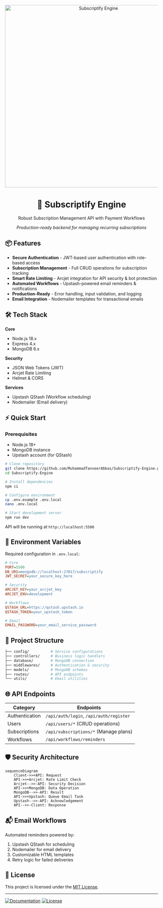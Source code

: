 <div align="center">
  <img src="https://i.postimg.cc/GtbG1y6W/Subscriptify-Engine.jpg" alt="Subscriptify Engine" width="600">
  <h1>🚀 Subscriptify Engine</h1>
  <p>Robust Subscription Management API with Payment Workflows</p>
  <p><em>Production-ready backend for managing recurring subscriptions</em></p>
</div>

## 📦 Features

- **Secure Authentication** - JWT-based user authentication with role-based access
- **Subscription Management** - Full CRUD operations for subscription tracking
- **Smart Rate Limiting** - Arcjet integration for API security & bot protection
- **Automated Workflows** - Upstash-powered email reminders & notifications
- **Production-Ready** - Error handling, input validation, and logging
- **Email Integration** - Nodemailer templates for transactional emails

## 🛠 Tech Stack

**Core**
- Node.js 18.x
- Express 4.x
- MongoDB 6.x

**Security**
- JSON Web Tokens (JWT)
- Arcjet Rate Limiting
- Helmet & CORS

**Services**
- Upstash QStash (Workflow scheduling)
- Nodemailer (Email delivery)

## ⚡ Quick Start

### Prerequisites
- Node.js 18+
- MongoDB instance
- Upstash account (for QStash)

```bash
# Clone repository
git clone https://github.com/MuhammadTanveerAbbas/Subscriptify-Engine.git
cd Subscriptify-Engine

# Install dependencies
npm ci

# Configure environment
cp .env.example .env.local
nano .env.local

# Start development server
npm run dev
```
API will be running at `http://localhost:5500`

## 🔐 Environment Variables

Required configuration in `.env.local`:
```ini
# Core
PORT=5500
DB_URI=mongodb://localhost:27017/subscriptify
JWT_SECRET=your_secure_key_here

# Security
ARCJET_KEY=your_arcjet_key
ARCJET_ENV=development

# Workflows
QSTASH_URL=https://qstash.upstash.io
QSTASH_TOKEN=your_upstash_token

# Email
EMAIL_PASSWORD=your_email_service_password
```

## 📂 Project Structure

```bash
├── config/          # Service configurations
├── controllers/     # Business logic handlers
├── database/        # MongoDB connection
├── middlewares/     # Authentication & security
├── models/          # MongoDB schemas
├── routes/          # API endpoints
└── utils/           # Email utilities
```

## 🌐 API Endpoints

| Category       | Endpoints                          |
|----------------|------------------------------------|
| Authentication | `/api/auth/login`, `/api/auth/register` |
| Users          | `/api/users/*` (CRUD operations)   |
| Subscriptions  | `/api/subscriptions/*` (Manage plans) |
| Workflows      | `/api/workflows/reminders`         |

## 🛡 Security Architecture

```mermaid
sequenceDiagram
    Client->>+API: Request
    API->>+Arcjet: Rate Limit Check
    Arcjet-->>-API: Security Decision
    API->>+MongoDB: Data Operation
    MongoDB-->>-API: Result
    API->>+Upstash: Queue Email Task
    Upstash-->>-API: Acknowledgement
    API-->>-Client: Response
```

## 📬 Email Workflows

Automated reminders powered by:
1. Upstash QStash for scheduling
2. Nodemailer for email delivery
3. Customizable HTML templates
4. Retry logic for failed deliveries

## 📜 License

This project is licensed under the [MIT License](LICENSE).

---

[![Documentation](https://img.shields.io/badge/Postman-Docs-orange?style=flat-square)](https://documenter.getpostman.com/view/12345678/2sA3BhDf)
[![License](https://img.shields.io/badge/License-MIT-blue.svg)](https://opensource.org/licenses/MIT)
